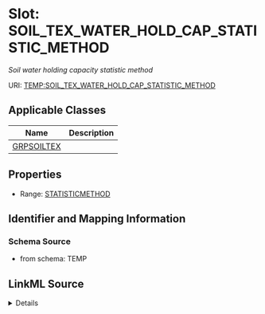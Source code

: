 # Slot: SOIL_TEX_WATER_HOLD_CAP_STATISTIC_METHOD
_Soil water holding capacity statistic method_


URI: [TEMP:SOIL_TEX_WATER_HOLD_CAP_STATISTIC_METHOD](https://example.org/TEMP/SOIL_TEX_WATER_HOLD_CAP_STATISTIC_METHOD)



<!-- no inheritance hierarchy -->




## Applicable Classes

| Name | Description |
| --- | --- |
[GRPSOILTEX](GRPSOILTEX.md) | 






## Properties

* Range: [STATISTICMETHOD](STATISTICMETHOD.md)







## Identifier and Mapping Information







### Schema Source


* from schema: TEMP




## LinkML Source

<details>
```yaml
name: SOIL_TEX_WATER_HOLD_CAP_STATISTIC_METHOD
description: Soil water holding capacity statistic method
from_schema: TEMP
rank: 1000
alias: SOIL_TEX_WATER_HOLD_CAP_STATISTIC_METHOD
domain_of:
- GRP_SOIL_TEX
range: STATISTIC_METHOD

```
</details>